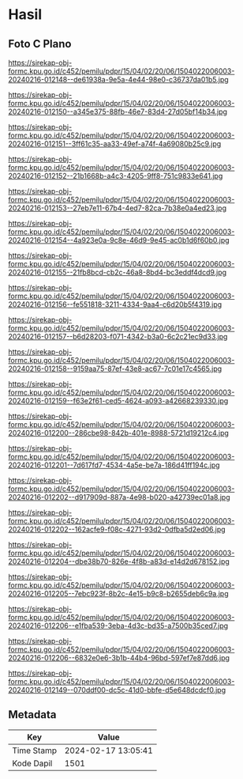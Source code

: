 # Hasil

## Foto C Plano

https://sirekap-obj-formc.kpu.go.id/c452/pemilu/pdpr/15/04/02/20/06/1504022006003-20240216-012148--de61938a-9e5a-4e44-98e0-c36737da01b5.jpg

https://sirekap-obj-formc.kpu.go.id/c452/pemilu/pdpr/15/04/02/20/06/1504022006003-20240216-012150--a345e375-88fb-46e7-83d4-27d05bf14b34.jpg

https://sirekap-obj-formc.kpu.go.id/c452/pemilu/pdpr/15/04/02/20/06/1504022006003-20240216-012151--3ff61c35-aa33-49ef-a74f-4a69080b25c9.jpg

https://sirekap-obj-formc.kpu.go.id/c452/pemilu/pdpr/15/04/02/20/06/1504022006003-20240216-012152--21b1668b-a4c3-4205-9ff8-751c9833e641.jpg

https://sirekap-obj-formc.kpu.go.id/c452/pemilu/pdpr/15/04/02/20/06/1504022006003-20240216-012153--27eb7e11-67b4-4ed7-82ca-7b38e0a4ed23.jpg

https://sirekap-obj-formc.kpu.go.id/c452/pemilu/pdpr/15/04/02/20/06/1504022006003-20240216-012154--4a923e0a-9c8e-46d9-9e45-ac0b1d6f60b0.jpg

https://sirekap-obj-formc.kpu.go.id/c452/pemilu/pdpr/15/04/02/20/06/1504022006003-20240216-012155--21fb8bcd-cb2c-46a8-8bd4-bc3eddf4dcd9.jpg

https://sirekap-obj-formc.kpu.go.id/c452/pemilu/pdpr/15/04/02/20/06/1504022006003-20240216-012156--fe551818-3211-4334-9aa4-c6d20b5f4319.jpg

https://sirekap-obj-formc.kpu.go.id/c452/pemilu/pdpr/15/04/02/20/06/1504022006003-20240216-012157--b6d28203-f071-4342-b3a0-6c2c21ec9d33.jpg

https://sirekap-obj-formc.kpu.go.id/c452/pemilu/pdpr/15/04/02/20/06/1504022006003-20240216-012158--9159aa75-87ef-43e8-ac67-7c01e17c4565.jpg

https://sirekap-obj-formc.kpu.go.id/c452/pemilu/pdpr/15/04/02/20/06/1504022006003-20240216-012159--f63e2f61-ced5-4624-a093-a42668239330.jpg

https://sirekap-obj-formc.kpu.go.id/c452/pemilu/pdpr/15/04/02/20/06/1504022006003-20240216-012200--286cbe98-842b-401e-8988-5721d19212c4.jpg

https://sirekap-obj-formc.kpu.go.id/c452/pemilu/pdpr/15/04/02/20/06/1504022006003-20240216-012201--7d617fd7-4534-4a5e-be7a-186d41ff194c.jpg

https://sirekap-obj-formc.kpu.go.id/c452/pemilu/pdpr/15/04/02/20/06/1504022006003-20240216-012202--d917909d-887a-4e98-b020-a42739ec01a8.jpg

https://sirekap-obj-formc.kpu.go.id/c452/pemilu/pdpr/15/04/02/20/06/1504022006003-20240216-012202--162acfe9-f08c-4271-93d2-0dfba5d2ed06.jpg

https://sirekap-obj-formc.kpu.go.id/c452/pemilu/pdpr/15/04/02/20/06/1504022006003-20240216-012204--dbe38b70-826e-4f8b-a83d-e14d2d678152.jpg

https://sirekap-obj-formc.kpu.go.id/c452/pemilu/pdpr/15/04/02/20/06/1504022006003-20240216-012205--7ebc923f-8b2c-4e15-b9c8-b2655deb6c9a.jpg

https://sirekap-obj-formc.kpu.go.id/c452/pemilu/pdpr/15/04/02/20/06/1504022006003-20240216-012206--e1fba539-3eba-4d3c-bd35-a7500b35ced7.jpg

https://sirekap-obj-formc.kpu.go.id/c452/pemilu/pdpr/15/04/02/20/06/1504022006003-20240216-012206--6832e0e6-3b1b-44b4-96bd-597ef7e87dd6.jpg

https://sirekap-obj-formc.kpu.go.id/c452/pemilu/pdpr/15/04/02/20/06/1504022006003-20240216-012149--070ddf00-dc5c-41d0-bbfe-d5e648dcdcf0.jpg


## Metadata

| Key        | Value               |
| ---------- | ------------------- |
| Time Stamp | 2024-02-17 13:05:41 |
| Kode Dapil | 1501                |




